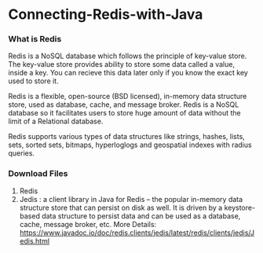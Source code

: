 # Connecting-Redis-with-Java

### What is Redis

Redis is a NoSQL database which follows the principle of key-value store. The key-value store provides ability to store some data called a value, inside a key. You can recieve this data later only if you know the exact key used to store it.

Redis is a flexible, open-source (BSD licensed), in-memory data structure store, used as database, cache, and message broker. Redis is a NoSQL database so it facilitates users to store huge amount of data without the limit of a Relational database.

Redis supports various types of data structures like strings, hashes, lists, sets, sorted sets, bitmaps, hyperloglogs and geospatial indexes with radius queries.

### Download Files

1. Redis 
2. Jedis :  a client library in Java for Redis – the popular in-memory data structure store that can persist on disk as well. It is driven by a keystore-based data structure to persist data and can be used as a database, cache, message broker, etc.
More Details: https://www.javadoc.io/doc/redis.clients/jedis/latest/redis/clients/jedis/Jedis.html


